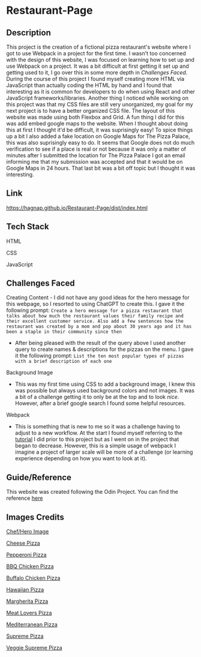 # Restaurant-Page

## Description
This project is the creation of a fictional pizza restaurant's website where I got to use Webpack in a project for the first time. I wasn't too concerned with the design of this website, I was focused on learning how to set up and use Webpack on a project. It was a bit difficult at first getting it set up and getting used to it, I go over this in some more depth in *Challenges Faced*. During the course of this project I found myself creating more HTML via JavaScript than actually coding the HTML by hand and I found that interesting as it is common for developers to do when using React and other JavaScript frameworks/libraries. Another thing I noticed while working on this project was that my CSS files are still very unorganized, my goal for my next project is to have a better organized CSS file. The layout of this website was made using both Flexbox and Grid. A fun thing I did for this was add embed google maps to the website. When I thought about doing this at first I thought it'd be difficult, it was suprisingly easy! To spice things up a bit I also added a fake location on Google Maps for The Pizza Palace, this was also suprisingly easy to do. It seems that Google does not do much verification to see if a place is real or not because it was only a matter of minutes after I submitted the location for The Pizza Palace I got an email informing me that my submission was accepted and that it would be on Google Maps in 24 hours. That last bit was a bit off topic but I thought it was interesting.


## Link
https://hagnap.github.io/Restaurant-Page/dist/index.html

## Tech Stack

HTML

CSS

JavaScript

## Challenges Faced
Creating Content
    - I did not have any good ideas for the hero message for this webpage, so I resorted to using ChatGPT to create this. I gave it the following prompt: `Create a hero message for a pizza restaurant that talks about how much the restaurant values their family recipe and their excellent customer service. Also add a few sentences how the restaurant was created by a mom and pop about 30 years ago and it has been a staple in their community since then`

 - After being pleased with the result of the query above I used another query to create names & descriptions for the pizzas on the menu. I gave it the following prompt: `List the ten most popular types of pizzas with a brief description of each one`

Background Image

- This was my first time using CSS to add a background image, I knew this was possible but always used background colors and not images. It was a bit of a challenge getting it to only be at the top and to look *nice*. However, after a brief google search I found some helpful resources.

Webpack

- This is something that is new to me so it was a challenge having to adjust to a new workflow. At the start I found myself referring to the [tutorial](https://webpack.js.org/guides/getting-started/) I did prior to this project but as I went on in the project that began to decrease. However, this is a simple usage of webpack I imagine a project of larger scale will be more of a challenge (or learning experience depending on how you want to look at it).

## Guide/Reference
This website was created following the Odin Project. You can find the reference [here](https://www.theodinproject.com/lessons/node-path-javascript-restaurant-page)

## Images Credits

[Chef/Hero Image](https://www.google.com/url?sa=i&url=https%3A%2F%2Fwww.clipartmax.com%2Fso%2Fpizza-chef-clipart%2F&psig=AOvVaw1zdWRjiinGdpJY_dVl9jT0&ust=1687001916075000&source=images&cd=vfe&ved=0CBAQjRxqFwoTCNC9wYHax_8CFQAAAAAdAAAAABAE)

[Cheese Pizza](https://www.google.com/url?sa=i&url=https%3A%2F%2Fwww.istockphoto.com%2Fphoto%2Fcheese-pizza-gm180822661-24698718&psig=AOvVaw3X1a7Sn-p9_iGnHMviFXQX&ust=1686872899739000&source=images&cd=vfe&ved=0CBAQjRxqFwoTCIjE2bH5w_8CFQAAAAAdAAAAABAE)

[Pepperoni Pizza](https://www.google.com/url?sa=i&url=https%3A%2F%2Fwww.istockphoto.com%2Fphoto%2Fhot-homemade-pepperoni-pizza-gm521403691-50292810&psig=AOvVaw0vlzxQXV0wT6LZPZ6iXEbx&ust=1686872743070000&source=images&cd=vfe&ved=2ahUKEwjy1qnm-MP_AhV1cjABHXlZCvwQjRx6BAgAEAw)

[BBQ Chicken Pizza](https://www.google.com/url?sa=i&url=https%3A%2F%2Fwww.paleorunningmomma.com%2Fbbq-chicken-pizza-grain-free-paleo%2F&psig=AOvVaw1MQSceqyIeHLUpRmjr2rdv&ust=1686873258375000&source=images&cd=vfe&ved=0CBAQjRxqFwoTCPDIzdz6w_8CFQAAAAAdAAAAABBG)

[Buffalo Chicken Pizza](https://www.google.com/url?sa=i&url=https%3A%2F%2Fwww.bakedbyanintrovert.com%2Fbuffalo-chicken-pizza%2F&psig=AOvVaw1J8Ivl9QE3XK7KjUeQ0gBv&ust=1686872846746000&source=images&cd=vfe&ved=2ahUKEwj9xuGX-cP_AhW5cTABHWwSD68QjRx6BAgAEAw)

[Hawaiian  Pizza](https://www.google.com/url?sa=i&url=https%3A%2F%2Fwww.vecteezy.com%2Ffree-photos%2Fhawaiian-pizza&psig=AOvVaw2vg5QXpbdkHXFWfENECukq&ust=1686872779631000&source=images&cd=vfe&ved=2ahUKEwj0heH3-MP_AhU9dDABHUL4B_IQjRx6BAgAEAw)

[Margherita Pizza](https://www.google.com/url?sa=i&url=https%3A%2F%2Fwww.spicesinmydna.com%2Fgluten-free-margherita-pizza%2F&psig=AOvVaw2nt5TS-SvEauksMVdOL_6d&ust=1686872756314000&source=images&cd=vfe&ved=2ahUKEwixgNLs-MP_AhWZlIQIHXeKDzgQjRx6BAgAEAw)

[Meat Lovers Pizza](https://www.google.com/url?sa=i&url=https%3A%2F%2Fwww.lecremedelacrumb.com%2Fmeat-lovers-pizza%2F&psig=AOvVaw0gdL5DbfJ-JUJ8ldUlfulr&ust=1686873222974000&source=images&cd=vfe&ved=0CBAQjRxqFwoTCJj73cv6w_8CFQAAAAAdAAAAABAJ)

[Mediterranean Pizza](https://www.google.com/url?sa=i&url=https%3A%2F%2Fwww.grandecheese.com%2Frecipes%2Fmediterranean-pizza%2F&psig=AOvVaw3ikd_ATnXH8p2SUif6DXd-&ust=1686872871545000&source=images&cd=vfe&ved=2ahUKEwiylsuj-cP_AhUynoQIHUVLAtgQjRx6BAgAEAw)

[Supreme Pizza](https://www.google.com/url?sa=i&url=https%3A%2F%2Fwww.istockphoto.com%2Fphotos%2Fsupreme-pizza&psig=AOvVaw3Fw6hgKFmVbMRnSYV09a_n&ust=1686872861691000&source=images&cd=vfe&ved=2ahUKEwiD3PGe-cP_AhUAdzABHTGmALIQjRx6BAgAEAw)

[Veggie Supreme Pizza](https://www.google.com/url?sa=i&url=https%3A%2F%2Fwww.schlotzskys.com%2Fmenu%2Fvegetarian&psig=AOvVaw3-bivZLMIUkOcKuAK-h02H&ust=1686873163157000&source=images&cd=vfe&ved=0CBAQjRxqFwoTCOi0p6_6w_8CFQAAAAAdAAAAABAw)
